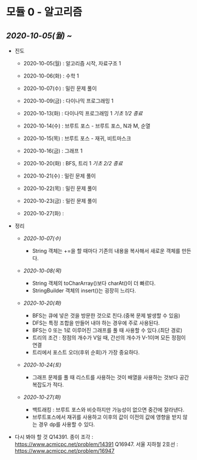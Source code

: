 # 모듈 0 - 알고리즘

## <em>2020-10-05(월) ~</em>

* 진도
    * 2020-10-05(월) : 알고리즘 시작, 자료구조 1
    * 2020-10-06(화) : 수학 1
    * 2020-10-07(수) : 밀린 문제 풀이
    * 2020-10-09(금) : 다이나믹 프로그래밍 1
    
    * 2020-10-13(화) : 다이나믹 프로그래밍 1 _기초 1/2 종료_
    * 2020-10-14(수) : 브루트 포스 - 브루트 포스, N과 M, 순열
    * 2020-10-15(목) : 브루트 포스 - 재귀, 비트마스크
    * 2020-10-16(금) : 그래프 1
    
    * 2020-10-20(화) : BFS, 트리 1 _기초 2/2 종료_
    * 2020-10-21(수) : 밀린 문제 풀이
    * 2020-10-22(목) : 밀린 문제 풀이
    * 2020-10-23(금) : 밀린 문제 풀이
    * 2020-10-27(화) : 
    
* 정리
    * _2020-10-07(수)_
        * String 객체는 +=을 할 때마다 기존의 내용을 복사해서 새로운 객체를 만든다.
    
    * _2020-10-08(목)_
        * String 객체의 toCharArray()보다 charAt()이 더 빠르다.
        * StringBuilder 객체의 insert()는 굉장히 느리다.
        
    * _2020-10-20(화)_
        * BFS는 큐에 넣은 것을 방문한 것으로 친다.(중복 문제 발생할 수 있음)
        * DFS는 특정 조합을 만들어 내야 하는 경우에 주로 사용된다.
        * BFS는 0 또는 1로 이루어진 그래프를 풀 때 사용할 수 있다.(최단 경로)
        * 트리의 조건 : 정점의 개수가 V일 때, 간선의 개수가 V-1이며 모든 정점이 연결
        * 트리에서 포스트 오더(후위 순회)가 가장 중요하다.
        
    * _2020-10-24(토)_
        * 그래프 문제를 풀 때 리스트를 사용하는 것이 배열을 사용하는 것보다 공간 복잡도가 적다.
        
    * _2020-10-27(화)_
        * 백트래킹 : 브루트 포스와 비슷하지만 가능성이 없으면 중간에 잘라낸다.
        * 브루트포스에서 재귀를 사용하고 이후의 값이 이전의 값에 영향을 받지 않는 경우 dp를 사용할 수 있다.
        
* 다시 봐야 할 것
    Q14391. 종이 조각 : https://www.acmicpc.net/problem/14391
    Q16947. 서울 지하철 2호선 : https://www.acmicpc.net/problem/16947